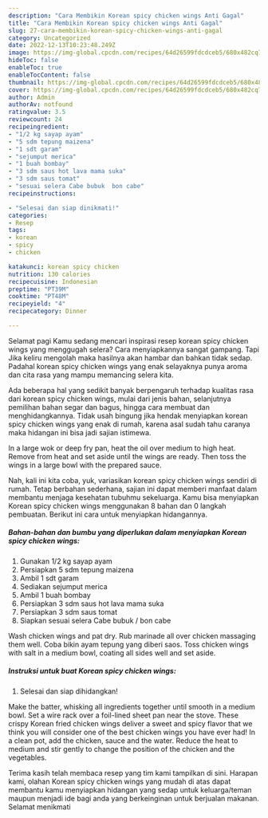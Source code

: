 ```yaml
---
description: "Cara Membikin Korean spicy chicken wings Anti Gagal"
title: "Cara Membikin Korean spicy chicken wings Anti Gagal"
slug: 27-cara-membikin-korean-spicy-chicken-wings-anti-gagal
category: Uncategorized
date: 2022-12-13T10:23:48.249Z
image: https://img-global.cpcdn.com/recipes/64d26599fdcdceb5/680x482cq70/korean-spicy-chicken-wings-foto-resep-utama.jpg
hideToc: false
enableToc: true
enableTocContent: false
thumbnail: https://img-global.cpcdn.com/recipes/64d26599fdcdceb5/680x482cq70/korean-spicy-chicken-wings-foto-resep-utama.jpg
cover: https://img-global.cpcdn.com/recipes/64d26599fdcdceb5/680x482cq70/korean-spicy-chicken-wings-foto-resep-utama.jpg
author: Admin
authorAv: notfound
ratingvalue: 3.5
reviewcount: 24
recipeingredient:
- "1/2 kg sayap ayam"
- "5 sdm tepung maizena"
- "1 sdt garam"
- "sejumput merica"
- "1 buah bombay"
- "3 sdm saus hot lava mama suka"
- "3 sdm saus tomat"
- "sesuai selera Cabe bubuk  bon cabe"
recipeinstructions:

- "Selesai dan siap dinikmati!"
categories:
- Resep
tags:
- korean
- spicy
- chicken

katakunci: korean spicy chicken 
nutrition: 130 calories
recipecuisine: Indonesian
preptime: "PT39M"
cooktime: "PT48M"
recipeyield: "4"
recipecategory: Dinner

---
```



Selamat pagi Kamu sedang mencari inspirasi resep korean spicy chicken wings yang menggugah selera? Cara menyiapkannya sangat gampang. Tapi Jika keliru mengolah maka hasilnya akan hambar dan bahkan tidak sedap. Padahal korean spicy chicken wings yang enak selayaknya punya aroma dan cita rasa yang mampu memancing selera kita.


Ada beberapa hal yang sedikit banyak berpengaruh terhadap kualitas rasa dari korean spicy chicken wings, mulai dari jenis bahan, selanjutnya pemilihan bahan segar dan bagus, hingga cara membuat dan menghidangkannya. Tidak usah bingung jika hendak menyiapkan korean spicy chicken wings yang enak di rumah, karena asal sudah tahu caranya maka hidangan ini bisa jadi sajian istimewa.

In a large wok or deep fry pan, heat the oil over medium to high heat. Remove from heat and set aside until the wings are ready. Then toss the wings in a large bowl with the prepared sauce.


Nah, kali ini kita coba, yuk, variasikan korean spicy chicken wings sendiri di rumah. Tetap berbahan sederhana, sajian ini dapat memberi manfaat dalam membantu menjaga kesehatan tubuhmu sekeluarga. Kamu bisa menyiapkan Korean spicy chicken wings menggunakan 8 bahan dan 0 langkah pembuatan. Berikut ini cara untuk menyiapkan hidangannya.

<!--inarticleads1-->

##### Bahan-bahan dan bumbu yang diperlukan dalam menyiapkan Korean spicy chicken wings:

1. Gunakan 1/2 kg sayap ayam
1. Persiapkan 5 sdm tepung maizena
1. Ambil 1 sdt garam
1. Sediakan sejumput merica
1. Ambil 1 buah bombay
1. Persiapkan 3 sdm saus hot lava mama suka
1. Persiapkan 3 sdm saus tomat
1. Siapkan sesuai selera Cabe bubuk / bon cabe


Wash chicken wings and pat dry. Rub marinade all over chicken massaging them well. Coba bikin ayam tepung yang diberi saos. Toss chicken wings with salt in a medium bowl, coating all sides well and set aside. 

<!--inarticleads2-->

##### Instruksi untuk buat Korean spicy chicken wings:


1. Selesai dan siap dihidangkan!

Make the batter, whisking all ingredients together until smooth in a medium bowl. Set a wire rack over a foil-lined sheet pan near the stove. These crispy Korean fried chicken wings deliver a sweet and spicy flavor that we think you will consider one of the best chicken wings you have ever had! In a clean pot, add the chicken, sauce and the water. Reduce the heat to medium and stir gently to change the position of the chicken and the vegetables. 

Terima kasih telah membaca resep yang tim kami tampilkan di sini. Harapan kami, olahan Korean spicy chicken wings yang mudah di atas dapat membantu kamu menyiapkan hidangan yang sedap untuk keluarga/teman maupun menjadi ide bagi anda yang berkeinginan untuk berjualan makanan. Selamat menikmati
